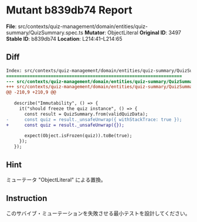 # Mutant b839db74 Report

**File**: src/contexts/quiz-management/domain/entities/quiz-summary/QuizSummary.spec.ts
**Mutator**: ObjectLiteral
**Original ID**: 3497
**Stable ID**: b839db74
**Location**: L214:41–L214:65

## Diff

```diff
Index: src/contexts/quiz-management/domain/entities/quiz-summary/QuizSummary.spec.ts
===================================================================
--- src/contexts/quiz-management/domain/entities/quiz-summary/QuizSummary.spec.ts	original
+++ src/contexts/quiz-management/domain/entities/quiz-summary/QuizSummary.spec.ts	mutated #3497
@@ -210,9 +210,9 @@
 
   describe("Immutability", () => {
     it("should freeze the quiz instance", () => {
       const result = QuizSummary.from(validQuizData);
-      const quiz = result._unsafeUnwrap({ withStackTrace: true });
+      const quiz = result._unsafeUnwrap({});
 
       expect(Object.isFrozen(quiz)).toBe(true);
     });
   });
```

## Hint

ミューテータ "ObjectLiteral" による置換。

## Instruction

このサバイブ・ミューテーションを失敗させる最小テストを設計してください。
